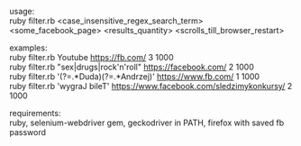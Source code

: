 usage:  
ruby filter.rb <case_insensitive_regex_search_term> <some_facebook_page> <results_quantity> <scrolls_till_browser_restart>  
  
examples:  
ruby filter.rb Youtube https://fb.com/ 3 1000  
ruby filter.rb "sex|drugs|rock'n'roll" https://facebook.com/ 2 1000  
ruby filter.rb '(?=.*Duda)(?=.*Andrzej)' https://www.fb.com/ 1 1000  
ruby filter.rb 'wygraJ bileT' https://www.facebook.com/sledzimykonkursy/ 2 1000  
  
requirements:  
ruby, selenium-webdriver gem, geckodriver in PATH, firefox with saved fb password  
